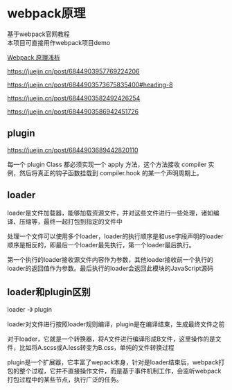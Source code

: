 # webpack原理

基于webpack官网教程  
本项目可直接用作webpack项目demo

[Webpack 原理浅析](https://juejin.cn/post/6854818576470933512)

<https://juejin.cn/post/6844903957769224206>

<https://juejin.cn/post/6844903573675835400#heading-8>

<https://juejin.cn/post/6844903582492426254>

<https://juejin.cn/post/6844903586942451726>

## plugin

<https://juejin.cn/post/6844903689442820110>

每一个 plugin Class 都必须实现一个 apply 方法，这个方法接收 compiler 实例，然后将真正的钩子函数挂载到 compiler.hook 的某一个声明周期上。

## loader

loader是文件加载器，能够加载资源文件，并对这些文件进行一些处理，诸如编译、压缩等，最终一起打包到指定的文件中

处理一个文件可以使用多个loader，loader的执行顺序是和use字段声明的loader顺序是相反的，即最后一个loader最先执行，第一个loader最后执行。

第一个执行的loader接收源文件内容作为参数，其他loader接收前一个执行的loader的返回值作为参数。最后执行的loader会返回此模块的JavaScript源码

## loader和plugin区别

loader -》 plugin

loader对文件进行按照loader规则编译，plugin是在编译结束，生成最终文件之前

对于loader，它就是一个转换器，将A文件进行编译形成B文件，这里操作的是文件，比如将A.scss或A.less转变为B.css，单纯的文件转换过程

plugin是一个扩展器，它丰富了wepack本身，针对是loader结束后，webpack打包的整个过程，它并不直接操作文件，而是基于事件机制工作，会监听webpack打包过程中的某些节点，执行广泛的任务。
